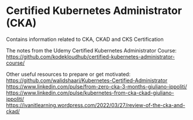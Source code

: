 # Certified Kubernetes Administrator (CKA)
Contains information related to CKA, CKAD and CKS Certification

The notes from the Udemy Certified Kubernetes Administrator Course:
https://github.com/kodekloudhub/certified-kubernetes-administrator-course/

Other useful resources to prepare or get motivated:\
https://github.com/walidshaari/Kubernetes-Certified-Administrator \
https://www.linkedin.com/pulse/from-zero-cka-3-months-giuliano-ippoliti/ \
https://www.linkedin.com/pulse/kubernetes-from-cka-ckad-giuliano-ippoliti/ \
https://ivanitlearning.wordpress.com/2022/03/27/review-of-the-cka-and-ckad/ 
